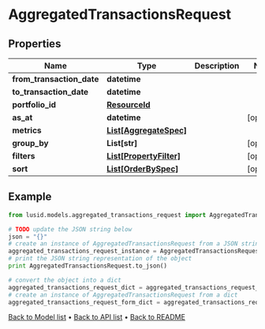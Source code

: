 # AggregatedTransactionsRequest


## Properties
Name | Type | Description | Notes
------------ | ------------- | ------------- | -------------
**from_transaction_date** | **datetime** |  | 
**to_transaction_date** | **datetime** |  | 
**portfolio_id** | [**ResourceId**](ResourceId.md) |  | 
**as_at** | **datetime** |  | [optional] 
**metrics** | [**List[AggregateSpec]**](AggregateSpec.md) |  | 
**group_by** | **List[str]** |  | [optional] 
**filters** | [**List[PropertyFilter]**](PropertyFilter.md) |  | [optional] 
**sort** | [**List[OrderBySpec]**](OrderBySpec.md) |  | [optional] 

## Example

```python
from lusid.models.aggregated_transactions_request import AggregatedTransactionsRequest

# TODO update the JSON string below
json = "{}"
# create an instance of AggregatedTransactionsRequest from a JSON string
aggregated_transactions_request_instance = AggregatedTransactionsRequest.from_json(json)
# print the JSON string representation of the object
print AggregatedTransactionsRequest.to_json()

# convert the object into a dict
aggregated_transactions_request_dict = aggregated_transactions_request_instance.to_dict()
# create an instance of AggregatedTransactionsRequest from a dict
aggregated_transactions_request_form_dict = aggregated_transactions_request.from_dict(aggregated_transactions_request_dict)
```
[Back to Model list](../README.md#documentation-for-models) &#8226; [Back to API list](../README.md#documentation-for-api-endpoints) &#8226; [Back to README](../README.md)


